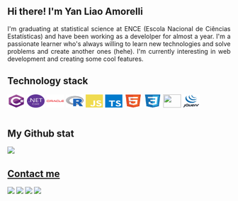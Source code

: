 ## Hi there! I'm Yan Liao Amorelli

 <div>
  <p align="justify"> 
    I'm graduating at statistical science at ENCE (Escola Nacional de Ciências Estatísticas) and have been working as a develolper for almost a year. I'm a passionate learner 
    who's always willing to learn new technologies and solve problems and create another ones (hehe). I'm currently interesting in web development and creating some cool features.
  </p>
 </div> 

<div style="display: inline_block";>
  <h2> Technology stack </h2>
  <img align="center" height="30" width="40" src="https://github.com/devicons/devicon/blob/master/icons/csharp/csharp-original.svg">
  <img align="center" height="30" width="40" src="https://raw.githubusercontent.com/devicons/devicon/master/icons/dotnetcore/dotnetcore-original.svg">
  <img align="center" height="30" width="40" src="https://raw.githubusercontent.com/devicons/devicon/master/icons/oracle/oracle-original.svg">
  <img align="center" height="30" width="40" src="https://raw.githubusercontent.com/devicons/devicon/master/icons/r/r-original.svg">
  <img align="center" height="30" width="40" src="https://raw.githubusercontent.com/devicons/devicon/master/icons/javascript/javascript-plain.svg">
  <img align="center" height="30" width="40" src="https://raw.githubusercontent.com/devicons/devicon/master/icons/typescript/typescript-plain.svg">
  <img align="center" height="30" width="40" src="https://raw.githubusercontent.com/devicons/devicon/master/icons/html5/html5-original.svg">
  <img align="center" height="30" width="40" src="https://raw.githubusercontent.com/devicons/devicon/master/icons/css3/css3-original.svg">
  <img align="center" height="30" width="40" src="https://raw.githubusercontent.com/vorillaz/devicons/master/!SVG/angular_simple.svg">
  <img align="center" height="30" width="40" src="https://raw.githubusercontent.com/devicons/devicon/master/icons/jquery/jquery-original-wordmark.svg">
</div>

<div><br>
  <h2>My Github stat</h2>
  <a href="https://github.com/YanAmorelli">
  <img height="180em" src="https://github-readme-stats.vercel.app/api?username=YanAmorelli&show_icons=true&theme=dracula&include_all_commits=true&count_private=true"/>
</div>
  
  ##
 
<div> 
  <h2>Contact me</h2>
  <a href="https://www.youtube.com/channel/UCP651uiCzl5ifICAAsMwUzg" target="_blank"><img src="https://img.shields.io/badge/YouTube-FF0000?style=for-the-badge&logo=youtube&logoColor=white" target="_blank"></a>
  <a href="https://instagram.com/devstatyan" target="_blank"><img src="https://img.shields.io/badge/-Instagram-%23E4405F?style=for-the-badge&logo=instagram&logoColor=white" target="_blank"></a>
  <a href = "mailto:1404yan@gmail.com"><img src="https://img.shields.io/badge/-Gmail-%23333?style=for-the-badge&logo=gmail&logoColor=white" target="_blank"></a>
  <a href="https://www.linkedin.com/in/yan-liao-amorelli-0566b6175" target="_blank"><img src="https://img.shields.io/badge/-LinkedIn-%230077B5?style=for-the-badge&logo=linkedin&logoColor=white" target="_blank"></a>  
</div>
